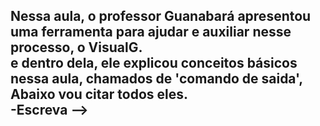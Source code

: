 Nessa aula, o professor Guanabará apresentou uma ferramenta para ajudar e auxiliar nesse processo, o VisualG. <br>
e dentro dela, ele explicou conceitos básicos nessa aula, chamados de 'comando de saida', Abaixo vou citar todos eles. <br>
-Escreva --> 
-
